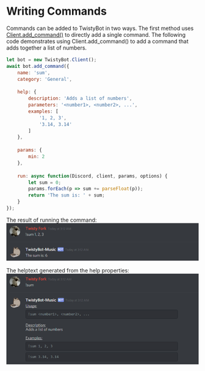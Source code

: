 # Writing Commands

Commands can be added to TwistyBot in two ways. The first method uses [Client.add_command()](docs/api.md#client-add-command) to directly add a single command. The following code demonstrates using Client.add_command() to add a command that adds together a list of numbers.

```javascript
let bot = new TwistyBot.Client();
await bot.add_command({
	name: 'sum',
	category: 'General',

	help: {
		description: 'Adds a list of numbers',
		parameters: '<number1>, <number2>, ...',
		examples: [
			'1, 2, 3',
			'3.14, 3.14'
		]
	},

	params: {
		min: 2
	},

	run: async function(Discord, client, params, options) {
		let sum = 0;
		params.forEach(p => sum += parseFloat(p));
		return 'The sum is: ' + sum;
	}
});

```

The result of running the command:
![](docs/images/sum-demo.png)

The helptext generated from the help properties:
![](docs/images/sum-help.png)

